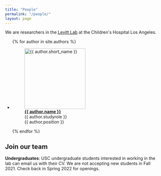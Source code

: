 ```yaml
---
title: "People"
permalink: "/people/"
layout: page
---
```



We are researchers in the [Levitt Lab](https://www.chla.org/research/levitt-laboratory) at the Children's Hospital Los Angeles.  

<ul class="list-unstyled list-inline text-center">

{% for author in site.authors %}
<li>
        <figure class="figure">
                <img src='../assets/images/{{ author.short_name }}.jpg' alt='{{ author.short_name }}' height="200" width="200"/> 
                <figcaption><strong><a href="{{ author.url }}">{{ author.name }}</a></strong>
                <br> {{ author.studyrole }} <br> {{ author.position }} </figcaption>
        </figure> 
        
</li>
{% endfor %}
</ul>

## Join our team

**Undergraduates**: USC undergraduate students interested in working in the lab can email us with their CV. We are not accepting new students in Fall 2021. Check back in Spring 2022 for openings. 
